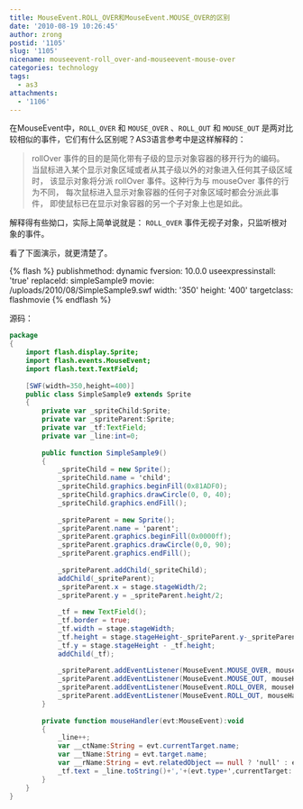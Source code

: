 ```yaml
---
title: MouseEvent.ROLL_OVER和MouseEvent.MOUSE_OVER的区别
date: '2010-08-19 10:26:45'
author: zrong
postid: '1105'
slug: '1105'
nicename: mouseevent-roll_over-and-mouseevent-mouse-over
categories: technology
tags:
  - as3
attachments:
  - '1106'
---
```


在MouseEvent中，`ROLL_OVER` 和 `MOUSE_OVER` 、`ROLL_OUT` 和 `MOUSE_OUT` 是两对比较相似的事件，它们有什么区别呢？AS3语言参考中是这样解释的：

> rollOver 事件的目的是简化带有子级的显示对象容器的移开行为的编码。
> 当鼠标进入某个显示对象区域或者从其子级以外的对象进入任何其子级区域时，
> 该显示对象将分派 rollOver 事件。这种行为与 mouseOver 事件的行为不同，
> 每次鼠标进入显示对象容器的任何子对象区域时都会分派此事件，
> 即使鼠标已在显示对象容器的另一个子对象上也是如此。

解释得有些拗口，实际上简单说就是： `ROLL_OVER` 事件无视子对象，只监听根对象的事件。

看了下面演示，就更清楚了。<!--more-->

{% flash %}
publishmethod: dynamic
fversion: 10.0.0
useexpressinstall: 'true'
replaceId: simpleSample9
movie: /uploads/2010/08/SimpleSample9.swf
width: '350'
height: '400'
targetclass: flashmovie
{% endflash %}

源码：

``` actionscript
package
{
    import flash.display.Sprite;
    import flash.events.MouseEvent;
    import flash.text.TextField;
    
    [SWF(width=350,height=400)]
    public class SimpleSample9 extends Sprite
    {
        private var _spriteChild:Sprite;
        private var _spriteParent:Sprite;
        private var _tf:TextField;
        private var _line:int=0;
        
        public function SimpleSample9()
        {
            _spriteChild = new Sprite();
            _spriteChild.name = 'child';
            _spriteChild.graphics.beginFill(0x81ADF0);
            _spriteChild.graphics.drawCircle(0, 0, 40);
            _spriteChild.graphics.endFill();
            
            _spriteParent = new Sprite();
            _spriteParent.name = 'parent';
            _spriteParent.graphics.beginFill(0x0000ff);
            _spriteParent.graphics.drawCircle(0,0, 90);
            _spriteParent.graphics.endFill();
            
            _spriteParent.addChild(_spriteChild);
            addChild(_spriteParent);
            _spriteParent.x = stage.stageWidth/2;
            _spriteParent.y = _spriteParent.height/2;
            
            _tf = new TextField();
            _tf.border = true;
            _tf.width = stage.stageWidth;
            _tf.height = stage.stageHeight-_spriteParent.y-_spriteParent.height/2;
            _tf.y = stage.stageHeight - _tf.height;
            addChild(_tf);
            
            _spriteParent.addEventListener(MouseEvent.MOUSE_OVER, mouseHandler);
            _spriteParent.addEventListener(MouseEvent.MOUSE_OUT, mouseHandler);
            _spriteParent.addEventListener(MouseEvent.ROLL_OVER, mouseHandler);
            _spriteParent.addEventListener(MouseEvent.ROLL_OUT, mouseHandler);  
        }
        
        private function mouseHandler(evt:MouseEvent):void
        {
            _line++;
            var __ctName:String = evt.currentTarget.name;
            var __tName:String = evt.target.name;
            var __rName:String = evt.relatedObject == null ? 'null' : evt.relatedObject.name;
            _tf.text = _line.toString()+','+(evt.type+',currentTarget:'+__ctName+',target:'+__tName+',relatedObject:'+__rName+'\n') + _tf.text;
        }
    }
}
```
